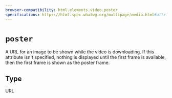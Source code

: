 ```yaml
---
browser-compatibility: html.elements.video.poster
specifications: https://html.spec.whatwg.org/multipage/media.html#attr-video-poster
---
```


# `poster`

A URL for an image to be shown while the video is downloading. If this attribute isn't specified, nothing is displayed until the first frame is available, then the first frame is shown as the poster frame.

## Type

URL
